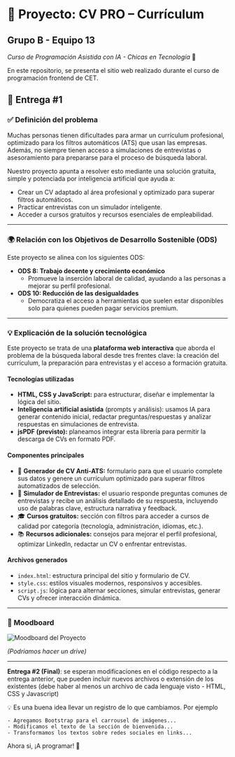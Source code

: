 # 💼 Proyecto: CV PRO – Currículum
## Grupo B - Equipo 13
_Curso de Programación Asistida con IA - Chicas en Tecnología_ 🚀

En este repositorio, se presenta el sitio web realizado durante el curso de programación frontend de CET.


## 📄 Entrega #1

### ✅ Definición del problema

Muchas personas tienen dificultades para armar un currículum profesional, optimizado para los filtros automáticos (ATS) que usan las empresas. Además, no siempre tienen acceso a simulaciones de entrevistas o asesoramiento para prepararse para el proceso de búsqueda laboral.

Nuestro proyecto apunta a resolver esto mediante una solución gratuita, simple y potenciada por inteligencia artificial que ayuda a:

- Crear un CV adaptado al área profesional y optimizado para superar filtros automáticos.
- Practicar entrevistas con un simulador inteligente.
- Acceder a cursos gratuitos y recursos esenciales de empleabilidad.

---

### 🌍 Relación con los Objetivos de Desarrollo Sostenible (ODS)

Este proyecto se alinea con los siguientes ODS:

- **ODS 8: Trabajo decente y crecimiento económico**
  - Promueve la inserción laboral de calidad, ayudando a las personas a mejorar su perfil profesional.
- **ODS 10: Reducción de las desigualdades**
  - Democratiza el acceso a herramientas que suelen estar disponibles solo para quienes pueden pagar servicios premium.

---

### 💡 Explicación de la solución tecnológica

Este proyecto se trata de una **plataforma web interactiva** que aborda el problema de la búsqueda laboral desde tres frentes clave: la creación del currículum, la preparación para entrevistas y el acceso a formación gratuita.

#### Tecnologías utilizadas

- **HTML, CSS y JavaScript:** para estructurar, diseñar e implementar la lógica del sitio.
- **Inteligencia artificial asistida** (prompts y análisis): usamos IA para generar contenido inicial, redactar preguntas/respuestas y analizar respuestas en simulaciones de entrevista.
- **jsPDF (previsto):** planeamos integrar esta librería para permitir la descarga de CVs en formato PDF.

#### Componentes principales

- 📄 **Generador de CV Anti-ATS:** formulario para que el usuario complete sus datos y genere un currículum optimizado para superar filtros automatizados de selección.
- 💼 **Simulador de Entrevistas:** el usuario responde preguntas comunes de entrevistas y recibe un análisis detallado de su respuesta, incluyendo uso de palabras clave, estructura narrativa y feedback.
- 🎓 **Cursos gratuitos:** sección con filtros para acceder a cursos de calidad por categoría (tecnología, administración, idiomas, etc.).
- 📚 **Recursos adicionales:** consejos para mejorar el perfil profesional, optimizar LinkedIn, redactar un CV o enfrentar entrevistas.

#### Archivos generados

- `index.html`: estructura principal del sitio y formulario de CV.
- `style.css`: estilos visuales modernos, responsivos y accesibles.
- `script.js`: lógica para alternar secciones, simular entrevistas, generar CVs y ofrecer interacción dinámica.

---

### 🎨 Moodboard

![Moodboard del Proyecto](link-a-tu-moodboard-o-una-imagen.jpg)

*(Podriamos hacer un drive)*

---



**Entrega #2 (Final)**: se esperan modificaciones en el código respecto a la entrega anterior, que pueden incluir nuevos archivos o extensión de los existentes (debe haber al menos un archivo de cada lenguaje visto - HTML, CSS y Javascript)

💡 Es una buena idea llevar un registro de lo que cambiamos. Por ejemplo
```
- Agregamos Bootstrap para el carrousel de imágenes...
- Modificamos el texto de la sección de bienvenida...
- Transformamos los textos sobre redes sociales en links...
```

Ahora si, ¡A programar! 🚀


[^1]: Los Objetivos de Desarrollo Sostenible u Objetivos Globales, también conocidos como Agenda 2030, son 17 objetivos globales interconectados diseñados para ser un «plan para lograr un futuro mejor y más sostenible para todos». Más información en https://www.un.org/sustainabledevelopment/es/objetivos-de-desarrollo-sostenible/
